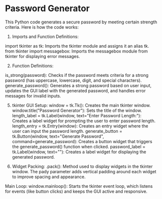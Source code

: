# Password Generator

This Python code generates a secure password by meeting certain strength criteria. Here is how the code works:

1. Imports and Function Definitions:
   
import tkinter as tk: Imports the tkinter module and assigns it an alias tk.
from tkinter import messagebox: Imports the messagebox module from tkinter for displaying error messages.

2. Function Definitions:
   
is_strong(password): Checks if the password meets criteria for a strong password (has uppercase, lowercase, digit, and special characters).
generate_password(): Generates a strong password based on user input, updates the GUI label with the generated password, and handles error messages for invalid inputs.

5. tkinter GUI Setup:
window = tk.Tk(): Creates the main tkinter window.
window.title("Password Generator"): Sets the title of the window.
length_label = tk.Label(window, text="Enter Password Length:"): Creates a label widget for prompting the user to enter password length.
length_entry = tk.Entry(window): Creates an entry widget where the user can input the password length.
generate_button = tk.Button(window, text="Generate Password", command=generate_password): Creates a button widget that triggers the generate_password() function when clicked.
password_label = tk.Label(window, text=""): Creates a label widget for displaying the generated password.

6. Widget Packing:
.pack(): Method used to display widgets in the tkinter window. The pady parameter adds vertical padding around each widget to improve spacing and appearance.

Main Loop:
window.mainloop(): Starts the tkinter event loop, which listens for events (like button clicks) and keeps the GUI active and responsive.

